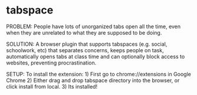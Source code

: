 # tabspace
PROBLEM: People have lots of unorganized tabs open all the time, even when
they are unrelated to what they are supposed to be doing.

SOLUTION: A browser plugin that supports tabspaces (e.g. social, schoolwork,
etc) that separates concerns, keeps people on task, automatically opens tabs
at class time and can optionally block access to websites, preventing procrastination.

SETUP: To install the extension: 
		1) First go to chrome://extensions in Google Chrome
		2) Either drag and drop tabspace directory into the browser, or click install from local.
		3) Its installed!